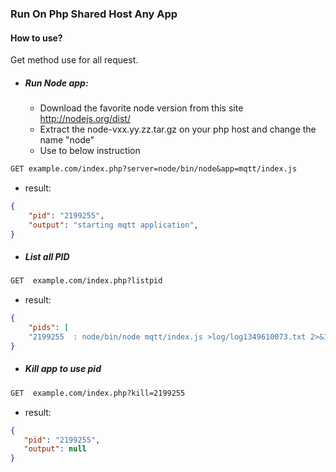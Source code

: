 ### Run On Php Shared Host Any App

#### How to use?
 Get method use for all request.
 
 * ##### Run Node app:
 
    * Download the favorite node version from this site http://nodejs.org/dist/
    * Extract the node-vxx.yy.zz.tar.gz  on your php host and change the name "node"
    * Use to below instruction   
  
```rest 
GET example.com/index.php?server=node/bin/node&app=mqtt/index.js
```
* result: 

```json
{
    "pid": "2199255",
    "output": "starting mqtt application",
}
```

 * ##### List all PID

```rest
GET  example.com/index.php?listpid
```

* result:

```json
{
    "pids": [
    "2199255  : node/bin/node mqtt/index.js >log/log1349610073.txt 2>&1 & echo $!" ]
}
```

* ##### Kill app to use pid

```rest 
GET  example.com/index.php?kill=2199255
```

* result:

 ```json
{
    "pid": "2199255",
    "output": null
}
```
